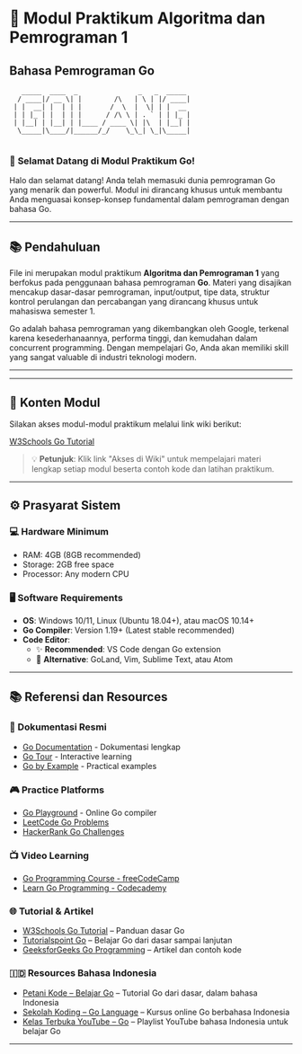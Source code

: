 # 🚀 Modul Praktikum Algoritma dan Pemrograman 1
## Bahasa Pemrograman Go

```
   _____  ____  _               _   _  _____ 
  / ____|/ __ \| |        /\   | \ | |/ ____|
 | |  __| |  | | |       /  \  |  \| | |  __ 
 | | |_ | |  | | |      / /\ \ | . ` | | |_ |
 | |__| | |__| | |____ / ____ \| |\  | |__| |
  \_____|\____/|______/_/    \_\_| \_|\_____|
                                             

```

### 🎯 **Selamat Datang di Modul Praktikum Go!**

Halo dan selamat datang! Anda telah memasuki dunia pemrograman Go yang menarik dan powerful. Modul ini dirancang khusus untuk membantu Anda menguasai konsep-konsep fundamental dalam pemrograman dengan bahasa Go.

---

## 📚 **Pendahuluan**

File ini merupakan modul praktikum **Algoritma dan Pemrograman 1** yang berfokus pada penggunaan bahasa pemrograman **Go**. Materi yang disajikan mencakup dasar-dasar pemrograman, input/output, tipe data, struktur kontrol perulangan dan percabangan yang dirancang khusus untuk mahasiswa semester 1.

Go adalah bahasa pemrograman yang dikembangkan oleh Google, terkenal karena kesederhanaannya, performa tinggi, dan kemudahan dalam concurrent programming. Dengan mempelajari Go, Anda akan memiliki skill yang sangat valuable di industri teknologi modern.

---

---

## 📖 **Konten Modul**

Silakan akses modul-modul praktikum melalui link wiki berikut:

[W3Schools Go Tutorial]((https://github.com/sayyeone/modul-praktikum-alpro1-if-telyu/wiki))

> 💡 **Petunjuk**: Klik link "Akses di Wiki" untuk mempelajari materi lengkap setiap modul beserta contoh kode dan latihan praktikum.

---

## ⚙️ **Prasyarat Sistem**

### **💻 Hardware Minimum**
- RAM: 4GB (8GB recommended)
- Storage: 2GB free space
- Processor: Any modern CPU

### **🖥️ Software Requirements**
- **OS**: Windows 10/11, Linux (Ubuntu 18.04+), atau macOS 10.14+
- **Go Compiler**: Version 1.19+ (Latest stable recommended)
- **Code Editor**: 
  - ✨ **Recommended**: VS Code dengan Go extension
  - 🔹 **Alternative**: GoLand, Vim, Sublime Text, atau Atom

---

## 📚 **Referensi dan Resources**

### **📖 Dokumentasi Resmi**
- [Go Documentation](https://golang.org/doc/) - Dokumentasi lengkap
- [Go Tour](https://tour.golang.org/) - Interactive learning
- [Go by Example](https://gobyexample.com/) - Practical examples

### **🎮 Practice Platforms**
- [Go Playground](https://play.golang.org/) - Online Go compiler
- [LeetCode Go Problems](https://leetcode.com/problemset/all/?page=1&topicSlugs=go)
- [HackerRank Go Challenges](https://www.hackerrank.com/domains/algorithms)

### **📺 Video Learning**
- [Go Programming Course - freeCodeCamp](https://www.youtube.com/watch?v=YS4e4q9oBaU)
- [Learn Go Programming - Codecademy](https://www.codecademy.com/learn/learn-go)

### **🌐 Tutorial & Artikel**
- [W3Schools Go Tutorial](https://www.w3schools.com/go/) – Panduan dasar Go
- [Tutorialspoint Go](https://www.tutorialspoint.com/go/index.htm) – Belajar Go dari dasar sampai lanjutan
- [GeeksforGeeks Go Programming](https://www.geeksforgeeks.org/go/) – Artikel dan contoh kode

### **🇮🇩 Resources Bahasa Indonesia**
- [Petani Kode – Belajar Go](https://www.petanikode.com/tutorial/go/) – Tutorial Go dari dasar, dalam bahasa Indonesia
- [Sekolah Koding – Go Language](https://sekolahkoding.com/kelas/go-language) – Kursus online Go berbahasa Indonesia  
- [Kelas Terbuka YouTube – Go](https://www.youtube.com/playlist?list=PLZS-MHyEIRo7cgStrKAMhgnOT66z2qKz1) – Playlist YouTube bahasa Indonesia untuk belajar Go

---

